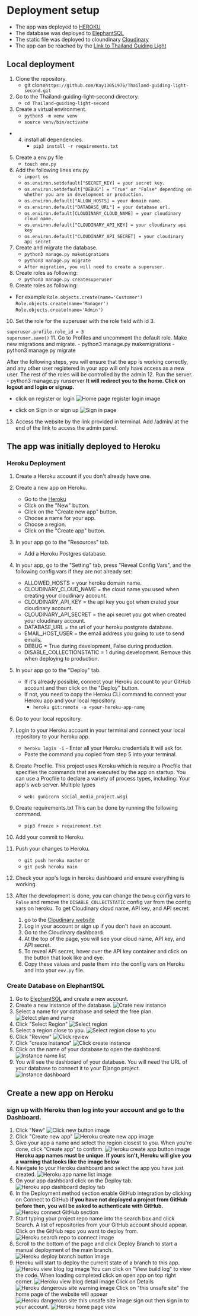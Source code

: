 # Deployment setup
 - The app was deployed to [HEROKU](https://id.heroku.com/login)
 - The database was deployed to [ElephantSQL](https://www.elephantsql.com/)
  - The static file was deployed to cloundinary [Cloudinary](https://cloudinary.com/)
 - The app can be reached by the [Link to Thailand Guiding Light](https://thailand-guiding-light-2fb0b0e33db8.herokuapp.com/)

## Local deployment
1. Clone the repository.
   - git clone`https://github.com/Kay13051976/Thailand-guiding-light-second.git`
2. Go to the Thailand-guiding-light-second directory.
     - `cd Thailand-guiding-light-second`
3. Create a virtual environment.
     - `python3 -m venv venv`
     - `source venv/bin/activate`
- 4. install all dependencies.
     - `pip3 install -r requirements.txt`
5. Create a env.py file
     - `touch env.py`
6. Add the following lines env.py
     - `import os`
     - `os.environ.setdefault["SECRET_KEY] = your secret key.`
     - `os.environ.setdefault["DEBUG"] = "True" or "False" depending on whether you are in development or production.`
     - `os.environ.default["ALLOW_HOSTS] = your domain name.`
     - `os.environ.default["DATABASE_URL"] = your database url.`
     - `os.environ.default[CLOUDINARY_CLOUD_NAME] = your cloudinary cloud name.`
     - `os.environ.default["CLOUDINARY_API_KEY] = your cloudinary api key`
     - `os.environ.default["CLOUDINARY_API_SECRET] = your cloudinary api secret`
7. Create and migrate the database.
     - `python3 manage.py makemigrations`
     - `python3 manage.py migrate`
     - `After migration, you will need to create a superuser.`
8. Create roles as following:
     - `python3 manage.py createsuperuser`
9. Create roles as following:

- For example
`Role.objects.create(name='Customer')`
`Role.objects.create(name='Manager')`
`Role.objects.create(name='Admin')`

10. Set the role for the superuser with the role field with id 3.

  `superuser.profile.role_id = 3`    
  `superuser.save()`
11. Go to Profiles and uncomment the default role. Make new migrations and migrate.
     - python3 manage.py makemigrations
     - python3 manage.py migrate

After the following steps, you will ensure that the app is working correctly, and any other user registered in your app will only have access as a new user. The rest of the roles will be controlled by the admin
12. Run the server.
     - python3 manage.py runserver 
     **It will redirect you to the home. Click on logout and login or signup.**
- click on register or login 
        ![Home page register login image](documentation/home-page-register-login.png)

- click on Sign in or sign up
        ![Sign in page](documentation/Signin-in-image-deployment.png)

13. Access the website by the link provided in terminal. Add /admin/ at the end of the link to access the admin panel.

## The app was initially deployed to Heroku
### Heroku Deployment

1. Create a Heroku account if you don't already have one.
2. Create a new app on Heroku.
     - Go to the [Heroku](https://id.heroku.com/login)
     - Click on the "New" button.
     - Click on the "Create new app" button.
     - Choose a name for your app.
     - Choose a region.
     - Click on the "Create app" button.
3. In your app go to the "Resources" tab.
     - Add a Heroku Postgres database.
4. In your app, go to the "Setting" tab, press "Reveal Config Vars", and the following config vars if they are not already set:
     - ALLOWED_HOSTS = your heroku domain name.
     - CLOUDINARY_CLOUD_NAME = the cloud name you used when creating your cloudinary account.
     - CLOUDINARY_API_KEY = the api key you got when crated your cloudinary account.
     - CLOUDINARY_API_SECRET = the api secret you got when created your cloudinary account.
     - DATABASE_URL = the url of your heroku postgrate database.
     - EMAIL_HOST_USER = the email address you going to use to send emails.
     - DEBUG = True during development, False during production.
     - DISABLE_COLLECTIONSTATIC = 1 during development. Remove this when deploying to production.
     
5. In your app go to the "Deploy" tab.
    - If it's already possible, connect your Heroku account to your GitHub account and then click on the "Deploy" button.
    - If not, you need to copy the Heroku CLI command to connect your Heroku app and your local repository.
      - `heroku git:remote -a <your-heroku-app-name`ุ
6. Go to your local repository.
7. Login to your Heroku account in your terminal and connect your local repository to your heroku app.
     - `heroku login -i` - Enter all your Heroku credentials it will ask for.
     - Paste the command you copied from step 5 into your terminal.
8. Create Procfile.
   This project uses Keroku which is require a Procfile that specifies the commands that are executed by the app on startup. You can use a Procfile to declare a variety of process types, including: Your app's web server. Multiple types 
     - `web: gunicorn social_media_project.wsgi`
9. Create requirements.txt This can be done by running the following command.
     - `pip3 freeze > requirement.txt`
10. Add your commit to Heroku.
11. Push your changes to Heroku.
     - `git push heroku master` or 
     - `git push heroku main`
12. Check your app's logs in heroku dashboard and ensure everything is working.
13. After the development is done, you can change the `Debug` config vars to `False` and remove the `DISABLE_COLLECTSTATIC` config var from the config vars on heroku.
To get Cloudinary cloud name, API key, and API secret:
    1. go to the [Cloudinary website](https://cloudinary.com/users)
    2. Log in your account or sign up if you don't have an account.
    3. Go to the Cloudinary dashboard.
    4. At the top of the page, you will see your cloud name, API key, and API secret.
    5. To reveal API secret, hover over the API key container and click on the button that look like and eye.
    6. Copy these values and paste them into the config vars on Heroku and into your `env.py` file.
### Create Database on ElephantSQL
1. Go to [ElephantSQL](https://www.elephantsql.com/) and create a new account.
2. Create a new instance of the database.
![Crate new instance](documentation/elephant-sql-create-new-instance.png)
3. Select a name for yor database and select the free plan.
![Select plan and name](documentation/elephant-sql-select-plan-and-name.png)
4. Click "Select Region"
![Select region](documentation/elephant-sql-select-region.png)
5. Select a region close to you.
![Select region close to you](documentation/elephant-sql-select-close-region.png)
6. Click "Review"
![Click review](documentation/elephant-sqp-review.png)
7. Click "create instance"
![Click create instance](documentation/elephant-sql-create-instance.png)
8. Click on the name of your database to open the dashboard.
![Instance name list](documentation/elephant-sql-instance-list.png)
9. You will see the dashboard of your database. You will need the URL of your database to connect it to your Django project.
![Instance dashboard](documentation/elephant-sql-instance-dashboard.png)

## Create a new app on Heroku
 ### sign up with Heroku then log into your account and go to the Dashboard.
1. Click "New"
![Click new button image](documentation/heroku-new-button.png)
2. Click "Create new app"
![Heroku create new app image](documentation/heroku-create-new-app.png)
3. Give your app a name and select the region closest to you. When you're done, click "Create app" to confirm.
![Heroku create app button image](documentation/heroku-create-app-button.png)
**Heroku app names must be unique. If yours isn't, Heroku will give you a warning that looks like the image below**
4. Navigate to your Heroku dashboard and select the app you have just created.
![Heroku app name list image](documentation/heroku-app-name-list.png)
5. On your app dashboard click on the Deploy tab.
![Heroku app dashboard deploy tab](documentation/heroku-app-dashboard.png)
6. In the Deployment method section enable GitHub integration by clicking on Connect to GitHub
**if you have not deployed a project from GitHub before then, you will be asked to authenticate with GitHub.**
![Heroku connect GitHub section](documentation/hetoku-connect-github-section.png)
7. Start typing your project repo name into the search box and click Search. A list of repositories from your GitHub account should appear. Click on the GitHub repo you want to deploy from.
![Heroku search repo to connect image](documentation/heroku-serch-repo-to-connect.png)
8. Scroll to the bottom of the page and click Deploy Branch to start a manual deployment of the main branch.
![Heroku deploy branch button image](documentation/heroku-deploy-branch-button.png)
9. Heroku will start to deploy the current state of a branch to this app.
![Heroku view blog log image](documentation/heroku-view-blog-log.png)
You can click on "View build log" to view the code. When loading completed click on open app on top right corner.
![Heroku view blog detail image](documentation/heroku-view-blog-detail.png)
Click on Details
![Heroku dangerous site warning image](documentation/heroku-dangerous-site-warning.png)
Click on "this unsafe site" the home page of the website will appear
![Heroku dangerous site this unsafe site image](documentation/heroku-dangerous-site-this-unsafe-site.png)
sign out then sign in to your account.
![Heroku home page view](documentation/heroku-home-page-view.png)


